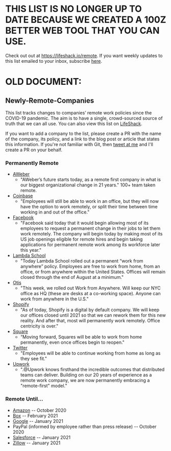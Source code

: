 # THIS LIST IS NO LONGER UP TO DATE BECAUSE WE CREATED A 100Z BETTER WEB TOOL THAT YOU CAN USE.
Check out out at https://lifeshack.io/remote. If you want weekly updates to this list emailed to your inbox, subscribe [here](http://eepurl.com/g4mVkb).

# OLD DOCUMENT:

## Newly-Remote-Companies
This list tracks changes to companies’ remote work policies since the COVID-19 pandemic. The aim is to have a single, crowd-sourced source of truth that we can all use. You can also view this list on [LifeShack](https://lifeshack.io/remote).

If you want to add a company to the list, please create a PR with the name of the company, its policy, and a link to the blog post or article that states this information. If you're not familiar with Git, then [tweet at me](https://twitter.com/thearjunmad) and I'll create a PR on your behalf.

### Permanently Remote
* [AWeber](https://blog.aweber.com/uncategorized/aweber-is-now-a-remote-first-team.htm)
  * "AWeber’s future starts today, as a remote first company in what is our biggest organizational change in 21 years." 100+ team taken remote.
* [Coinbase](https://www.yahoo.com/news/coinbase-announces-plans-remote-first-194736233.html)
  * "Employees will still be able to work in an office, but they will now have the option to work remotely, or split their time between time working in and out of the office."
* [Facebook](https://www.theverge.com/facebook/2020/5/21/21265699/facebook-remote-work-shift-workforce-permanent-covid-19-mark-zuckerberg-interview)
  * "Facebook said today that it would begin allowing most of its employees to request a permanent change in their jobs to let them work remotely. The company will begin today by making most of its US job openings eligible for remote hires and begin taking applications for permanent remote work among its workforce later this year."
* [Lambda School](https://twitter.com/Austen/status/1260659150817640448?s=20)
  * "Today Lambda School rolled out a permanent “work from anywhere” policy. Employees are free to work from home, from an office, or from anywhere within the United States. Offices will remain closed through the end of August at a minimum."
* [Otis](https://twitter.com/mikekarnj/status/1252945724108668928?ref_src=twsrc%5Etfw%7Ctwcamp%5Etweetembed%7Ctwterm%5E1252945724108668928&ref_url=https%3A%2F%2Favc.com%2F2020%2F05%2Flocation-and-work%2F)
  * "This week, we rolled out Work from Anywhere. Will keep our NYC office as HQ (these are desks at a co-working space). Anyone can work from anywhere in the U.S."
* [Shopify](https://twitter.com/tobi/status/1263483496087064579)
  * "As of today, Shopify is a digital by default company. We will keep our offices closed until 2021 so that we can rework them for this new reality. And after that, most will permanently work remotely. Office centricity is over."
* [Square](https://www.theverge.com/2020/5/18/21261798/square-employees-work-from-home-remote-premanent-policy-ceo)
  * “Moving forward, Squares will be able to work from home permanently, even once offices begin to reopen."
* [Twitter](https://techcrunch.com/2020/05/12/twitter-says-staff-can-continue-working-from-home-permanently/)
  * "Employees will be able to  continue working from home as long as they see fit."
* [Upwork](https://twitter.com/hydnbrwn/status/1263840533144727552?s=20)
  * ".@Upwork knows firsthand the incredible outcomes that distributed teams can deliver. Building on our 20 years of experience as a remote work company, we are now permanently embracing a "remote-first" model."

### Remote Until...
* [Amazon](https://www.cnn.com/2020/05/08/tech/tech-companies-working-remotely-2020/index.html) -- October 2020
* [Box](https://blog.box.com/box-and-future-digital-workplace) -- February 2021
* [Google](https://www.cnn.com/2020/05/08/tech/tech-companies-working-remotely-2020/index.html) -- January 2021
* PayPal (informed by employee rather than press release) -- October 2020
* [Salesforce](https://www.salesforce.com/blog/2020/03/safety-and-wellbeing-those-around-you.html) -- January 2021
* [Zillow](https://www.cnn.com/2020/05/08/tech/tech-companies-working-remotely-2020/index.html) -- January 2021


